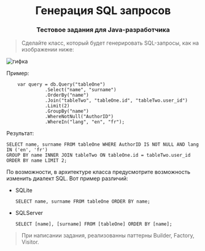 <h1 align="center">Генерация SQL запросов
<h3 align="center">Тестовое задания для Java-разработчика</h3>
 
 
> Сделайте класс, который будет генерировать SQL-запросы, как на изображении ниже:

![гифка](https://user-images.githubusercontent.com/89448563/189496458-1ed06e2c-9666-47e1-926d-dcad3f5b5b56.gif)

Пример: 
 
        var query = db.Query("tableOne")
                  .Select("name", "surname")
                  .OrderBy("name")
                  .Join("tableTwo", "tableOne.id", "tableTwo.user_id")
                  .Limit(2)
                  .GroupBy("name")
                  .WhereNotNull("AuthorID")
                  .WhereIn("lang", "en", "fr");

Результат:

    SELECT name, surname FROM tableOne WHERE AuthorID IS NOT NULL AND lang IN ('en', 'fr') 
    GROUP BY name INNER JOIN tableTwo ON tableOne.id = tableTwo.user_id ORDER BY name LIMIT 2;
    
По возможности, в архитектуре класса предусмотрите возможность изменить диалект SQL. Вот пример различий:

- SQLite

      SELECT name, surname FROM tableOne ORDER BY name;

- SQLServer

      SELECT [name], [surname] FROM [tableOne] ORDER BY [name];
 
> При написании задания, реализованны паттерны Builder, Factory, Visitor. 
